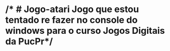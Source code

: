 /* # Jogo-atari
Jogo que estou tentado re fazer no console do windows para o curso Jogos Digitais da PucPr*/
==========================================================================================
